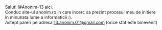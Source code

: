 Salut! @Anonim-13 aici. <br>
Conduc site-ul anonim.ro in care incerc sa prezint procesul meu de initiere in minunata lume a informaticii :). </br>
Astept pareri pe adresa 13.anonim.01@gmail.com (orice sfat este binevenit)
